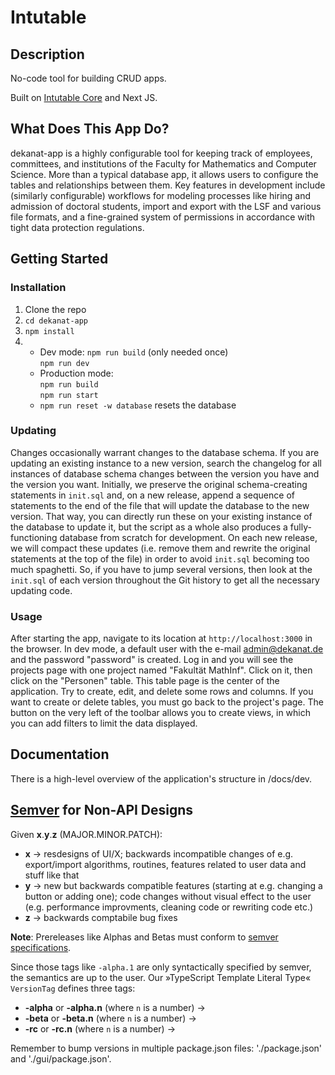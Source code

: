 # Intutable

## Description

No-code tool for building CRUD apps.

Built on [Intutable Core](https://gitlab.com/intutable/core/) and Next JS.

## What Does This App Do?

dekanat-app is a highly configurable tool for keeping track of employees,
committees, and institutions of the Faculty for Mathematics and Computer
Science. More than a typical database app, it allows users to
configure the tables and relationships between them.
Key features in development include (similarly configurable) workflows
for modeling processes like hiring and admission of doctoral students,
import and export with the LSF and various file formats, and a fine-grained
system of permissions in accordance with tight data protection regulations.

## Getting Started
### Installation

1. Clone the repo
2. `cd dekanat-app`
3. `npm install`
4.  - Dev mode:
      `npm run build` (only needed once)  
      `npm run dev`
    - Production mode:  
      `npm run build`  
      `npm run start`
    - `npm run reset -w database` resets the database

### Updating
Changes occasionally warrant changes to the database schema. If you are
updating an existing instance to a new version, search the changelog for
all instances of database schema changes between the version you have
and the version you want. Initially, we preserve the original
schema-creating statements in `init.sql` and, on a new release,
append a sequence of statements to the end of the file that will update
the database to the new version. That way, you can directly run these
on your existing instance of the database to update it, but the script
as a whole also produces a fully-functioning database from scratch
for development.
On each new release, we will compact these updates (i.e. remove them and
rewrite the original statements at the top of the file) in order to
avoid `init.sql` becoming too much spaghetti. So, if you have to jump
several versions, then look at the `init.sql` of each version throughout
the Git history to get all the necessary updating code.

### Usage
After starting the app, navigate to its location at
`http://localhost:3000` in the browser. In dev mode, a default user with
the e-mail admin@dekanat.de and the password "password" is created. Log in
and you will see the projects page with one project named "Fakultät MathInf".
Click on it, then click on the "Personen" table. This table page is the 
center of the application. Try to create, edit, and delete some rows and
columns. If you want to create or delete tables, you must go back to the
project's page. The button on the very left of the toolbar allows you to
create views, in which you can add filters to limit the data displayed.

## Documentation

There is a high-level overview of the application's structure in /docs/dev.

## [Semver](https://semver.org) for Non-API Designs

Given **x**.**y**.**z** (MAJOR.MINOR.PATCH):

-   **x** -> resdesigns of UI/X; backwards incompatible changes of e.g. export/import algorithms, routines, features related to user data and stuff like that
-   **y** -> new but backwards compatible features (starting at e.g. changing a button or adding one); code changes without visual effect to the user (e.g. performance improvments, cleaning code or rewriting code etc.)
-   **z** -> backwards comptabile bug fixes

**Note**: Prereleases like Alphas and Betas must conform to [semver specifications](https://semver.org/#spec-item-11).

Since those tags like `-alpha.1` are only syntactically specified by semver, the semantics are up to the user. Our »TypeScript Template Literal Type« `VersionTag` defines three tags:

-   **-alpha** or **-alpha.n** (where `n` is a number) ->
-   **-beta** or **-beta.n** (where `n` is a number) ->
-   **-rc** or **-rc.n** (where `n` is a number) ->

Remember to bump versions in multiple package.json files: './package.json' and './gui/package.json'.
